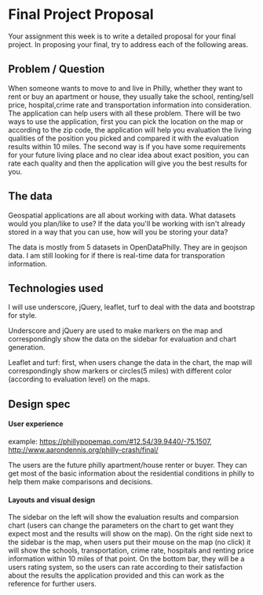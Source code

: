 # Final Project Proposal

Your assignment this week is to write a detailed proposal for your final
project. In proposing your final, try to address each of the following
areas.


## Problem / Question


When someone wants to move to and live in Philly, whether they want to rent or buy an apartment or house, they usually take the school, renting/sell price, hospital,crime rate and transportation information into consideration. The application can help users with all these problem. There will be two ways to use the application, first you can pick the location on the map or according to the zip code, the application will help you evaluation the living qualities of the position you picked and compared it with the evaluation results within 10 miles. The second way is if you have some requirements for your future living place and no clear idea about exact position, you can rate each quality and then the application will give you the best results for you.


## The data

Geospatial applications are all about working with data. What datasets
would you plan/like to use? If the data you'll be working with isn't
already stored in a way that you can use, how will you be storing your data?

The data is mostly from 5 datasets in OpenDataPhilly. They are in geojson data. I am still looking for if there is real-time data for transporation information.


## Technologies used


I will use underscore, jQuery, leaflet, turf to deal with the data and bootstrap for style.

Underscore and jQuery are used to make markers on the map and correspondingly show the data on the sidebar for evaluation and chart generation.

Leaflet and turf: first, when users change the data in the chart, the map will correspondingly show markers or circles(5 miles) with different color (according to evaluation level) on the maps.


## Design spec

#### User experience



example: https://phillypopemap.com/#12.54/39.9440/-75.1507, http://www.aarondennis.org/philly-crash/final/

The users are the future philly apartment/house renter or buyer. They can get most of the basic information about the residential conditions in philly to help them make comparisons and decisions.

#### Layouts and visual design


The sidebar on the left will show the evaluation results and comparsion chart (users can change the parameters on the chart to get want they expect most and the results will show on the map). On the right side next to the sidebar is the map, when users put their mouse on the map (no click) it will show the schools, transportation, crime rate, hospitals and renting price information within 10 miles of that point. On the bottom bar, they will be a users rating system, so the users can rate according to their satisfaction about the results the application provided and this can work as the reference for further users.
